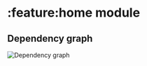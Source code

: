# :feature:home module
## Dependency graph
![Dependency graph](../../docs/images/graphs/dep_graph_feature_foryou.svg)
